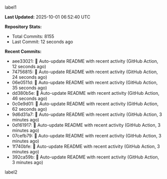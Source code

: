
label1 
<!-- ACTIVITY_START -->
**Last Updated:** 2025-10-01 06:52:40 UTC

**Repository Stats:**
- Total Commits: 8155
- Last Commit: 12 seconds ago

**Recent Commits:**
- aee33021: 🤖 Auto-update README with recent activity (GitHub Action, 12 seconds ago)
- 74756815: 🤖 Auto-update README with recent activity (GitHub Action, 24 seconds ago)
- 06e0511d: 🤖 Auto-update README with recent activity (GitHub Action, 35 seconds ago)
- dd380b5e: 🤖 Auto-update README with recent activity (GitHub Action, 46 seconds ago)
- 0c0e9d01: 🤖 Auto-update README with recent activity (GitHub Action, 62 seconds ago)
- 9d6d31a7: 🤖 Auto-update README with recent activity (GitHub Action, 3 minutes ago)
- 0d161917: 🤖 Auto-update README with recent activity (GitHub Action, 3 minutes ago)
- 07cefb79: 🤖 Auto-update README with recent activity (GitHub Action, 3 minutes ago)
- 1f740bfe: 🤖 Auto-update README with recent activity (GitHub Action, 3 minutes ago)
- 392ca59b: 🤖 Auto-update README with recent activity (GitHub Action, 3 minutes ago)
<!-- ACTIVITY_END -->

label2
